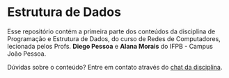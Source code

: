 # Estrutura de Dados

Esse repositório contém a primeira parte dos conteúdos da disciplina de Programação e Estrutura de Dados, do curso de Redes de Computadores, lecionada pelos Profs. **Diego Pessoa** e **Alana Morais** do IFPB - Campus João Pessoa. 

Dúvidas sobre o conteúdo? Entre em contato através do [chat da disciplina](https://chat.google.com/u/1/room/AAAABxoi_-w).


